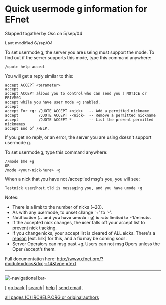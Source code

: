 # Quick usermode g information for EFnet

Slapped togather by Osc on 5/sep/04

Last modified 6/sep/04

To set usermode g, the server you are useing must support the mode. To find
out if the server supports this mode, type this command anywhere:

    
    
    /quote help accept
    

You will get a reply similar to this:

    
    
    accept ACCEPT <parameter>
    accept
    accept ACCEPT allows you to control who can send you a NOTICE or PRIVMSG
    accept while you have user mode +g enabled.
    accept
    accept For +g: /QUOTE ACCEPT <nick>   -- Add a permitted nickname
    accept         /QUOTE ACCEPT -<nick>  -- Remove a permitted nickname
    accept         /QUOTE ACCEPT *        -- List the present permitted nicknames
    accept End of /HELP.
    

If you get no reply, or an error, the server you are using doesn't support
usermode g.

To set usermode g, type this command anywhere:

    
    
    //mode $me +g
    OR
    /mode <your-nick-here> +g
    

When a nick that you have not /accept'ed msg's you, you will see:

    
    
    Testnick user@host.tld is messaging you, and you have umode +g
    

Notes:

  * There is a limit to the number of nicks (~20). 
  * As with any usermode, to unset change '+' to '-'. 
  * Notification (... and you have umode +g) is rate limited to ~1/minute. 
  * If the accepted nick changes, the user falls off your accept list to prevent nick tracking. 
  * If you change nicks, your accept list is cleared of ALL nicks. There's a [reason](http://lists.ircd-hybrid.org/pipermail/hybrid/2005-June/000770.html) [ext. link] for this, and a fix may be coming soon. 
  * Server Operators can msg past +g. Users can not msg Opers unless the Oper /accept's them. 

Full documentation here: [http://www.efnet.org/?module=docs&doc;=14&type;=text
](http://www.efnet.org/?module=docs&doc=14&type=text)

* * *

![-navigational bar-](/irchelp/Pix/ihnavbar.gif)

[ [go back](/irchelp/) | [search](/irchelp/search_engine.cgi) |
[help](/irchelp/help.html) | [send email](/irchelp/mail.cgi) ]

[all pages (C) IRCHELP.ORG or original authors](/irchelp/credit.html)

